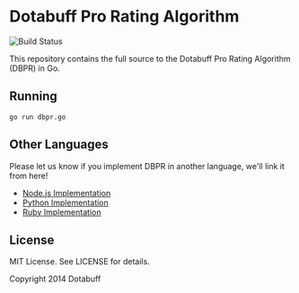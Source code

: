 # Dotabuff Pro Rating Algorithm

![Build Status](https://travis-ci.org/dotabuff/dbpr.svg)

This repository contains the full source to the Dotabuff Pro Rating Algorithm
(DBPR) in Go.

## Running

`go run dbpr.go`

## Other Languages

Please let us know if you implement DBPR in another language, we'll link it from
here!

* [Node.js Implementation](https://github.com/pstjean/dbpr-node)
* [Python Implementation](https://github.com/Underyx/dbpr-python)
* [Ruby Implementation](https://github.com/bhardin/dbpr-ruby)

## License

MIT License. See LICENSE for details.

Copyright 2014 Dotabuff
